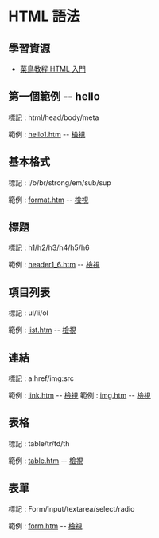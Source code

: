 # HTML 語法

## 學習資源

* [菜鳥教程 HTML 入門](http://www.runoob.com/html/html-tutorial.html)


## 第一個範例 -- hello

標記 : html/head/body/meta

範例 : [hello1.htm](hello1.htm) -- [檢視](https://rawgit.com/cccnqu/wd106b/master/example/01-html/hello1.htm)

## 基本格式

標記 :  i/b/br/strong/em/sub/sup

範例 : [format.htm](format.htm) -- [檢視](https://rawgit.com/cccnqu/wd106b/master/example/01-html/format.htm)

## 標題

標記 :  h1/h2/h3/h4/h5/h6

範例 : [header1_6.htm](header1_6.htm) -- [檢視](https://rawgit.com/cccnqu/wd106b/master/example/01-html/header1_6.htm)

## 項目列表

標記 :  ul/li/ol

範例 : [list.htm](list.htm) -- [檢視](https://rawgit.com/cccnqu/wd106b/master/example/01-html/list.htm)

## 連結

標記 :  a:href/img:src

範例 : [link.htm](link.htm) -- [檢視](https://rawgit.com/cccnqu/wd106b/master/example/01-html/link.htm)
範例 : [img.htm](img.htm) -- [檢視](https://rawgit.com/cccnqu/wd106b/master/example/01-html/img.htm)


## 表格

標記 :  table/tr/td/th

範例 : [table.htm](table.htm) -- [檢視](https://rawgit.com/cccnqu/wd106b/master/example/01-html/table.htm)


## 表單

標記 : Form/input/textarea/select/radio

範例 : [form.htm](form.htm) -- [檢視](https://rawgit.com/cccnqu/wd106b/master/example/01-html/form.htm)


